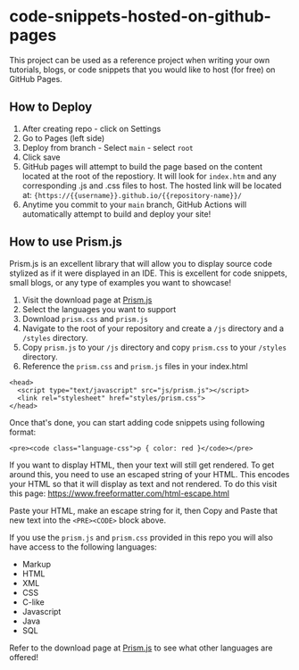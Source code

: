 # code-snippets-hosted-on-github-pages
This project can be used as a reference project when writing your own tutorials, blogs, or code snippets that you would like to host (for free) on GitHub Pages.

## How to Deploy

1. After creating repo - click on Settings
2. Go to Pages (left side)
3. Deploy from branch - Select `main` - select `root`
4. Click save
5. GitHub pages will attempt to build the page based on the content located at the root of the repostiory. It will look for `index.htm` and any corresponding .js and .css files to host.  The hosted link will be located at: `{https://{{username}}.github.io/{{repository-name}}/`
6. Anytime you commit to your `main` branch, GitHub Actions will automatically attempt to build and deploy your site!

## How to use Prism.js

Prism.js is an excellent library that will allow you to display source code stylized as if it were displayed in an IDE.  This is excellent for code snippets, small blogs, or any type of examples you want to showcase!

1. Visit the download page at [Prism.js](https://prismjs.com/download.html#themes=prism&languages=markup+css+clike+javascript+git+java+sql)
2. Select the languages you want to support
3. Download `prism.css` and `prism.js`
4. Navigate to the root of your repository and create a `/js` directory and a `/styles` directory.
5. Copy `prism.js` to your `/js` directory and copy `prism.css` to your `/styles` directory.
6. Reference the `prism.css` and `prism.js` files in your index.html

```
<head>
  <script type="text/javascript" src="js/prism.js"></script>
  <link rel="stylesheet" href="styles/prism.css">
</head>
```
Once that's done, you can start adding code snippets using following format:

```
<pre><code class="language-css">p { color: red }</code></pre>
```
If you want to display HTML, then your text will still get rendered.  To get around this, you need to use an escaped string of your HTML.  This encodes your HTML so that it will display as text and not rendered. To do this visit this page:
https://www.freeformatter.com/html-escape.html

Paste your HTML, make an escape string for it, then Copy and Paste that new text into the `<PRE><CODE>` block above.

If you use the `prism.js` and `prism.css` provided in this repo you will also have access to the following languages:

* Markup
* HTML
* XML
* CSS
* C-like
* Javascript
* Java
* SQL

Refer to the download page at [Prism.js](https://prismjs.com/download.html#themes=prism&languages=markup+css+clike+javascript+git+java+sql) to see what other languages are offered!




